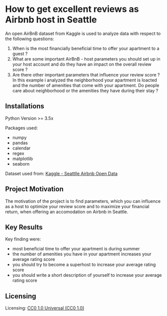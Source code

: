 
# How to get excellent reviews as Airbnb host in Seattle
An open AirBnB dataset from Kaggle is used to analyze data with respect to the following questions:

1.  When is the most financially beneficial time to offer your apartment to a guest ?
2.  What are some important AirBnB - host parameters you should set up in your host account and do they have an impact on the overall review score ?
3.  Are there other important parameters that influence your review score ? In this example i analyzed the neighborhood your apartment is loacted and the number of amenities that come with your apartment. Do people care about neighborhood or the amenities they have during their stay ?


## Installations

Python Version >= 3.5x

Packages used:
 - numpy
 - pandas
 - calendar
 - regex
 - matplotlib
 - seaborn
 
 Dataset used from: [Kaggle - Seattlle Airbnb Open Data](https://www.kaggle.com/airbnb/seattle/data)

## Project Motivation

The motivation of the project is to find parameters, which you can influence as a host to optimize your review score and to maximize your financial return, when offering an accomodation on Airbnb in Seattle.

## Key Results
Key finding were:
- most beneficial time to offer your apartment is during summer
- the number of amenities you have in your apartment increases your average rating score
- you should try to become a superhost to increase your average rating score
- you should write a short description of yourself to increase your average rating score

## Licensing

Licensing: [CC0 1.0 Universal  (CC0 1.0)](https://creativecommons.org/publicdomain/zero/1.0/)
